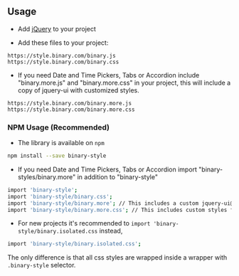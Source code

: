 
## Usage

- Add [jQuery](https://jquery.com/) to your project

- Add these files to your project:

```
https://style.binary.com/binary.js
https://style.binary.com/binary.css
```

- If you need Date and Time Pickers, Tabs or Accordion include "binary.more.js" and "binary.more.css" in your project, this will include a copy of jquery-ui with customized styles.

```
https://style.binary.com/binary.more.js
https://style.binary.com/binary.more.css
```

### NPM Usage (Recommended)

- The library is available on `npm`

```sh
npm install --save binary-style
```

- If you need Date and Time Pickers, Tabs or Accordion import "binary-styles/binary.more" in addition to "binary-style"

```sh
import 'binary-style';
import 'binary-style/binary.css';
import 'binary-style/binary.more'; // This includes a custom jquery-ui@1.12.1 build
import 'binary-style/binary.more.css'; // This includes custom styles for jquery-ui
```

- For new projects it's recommended to `import 'binary-style/binary.isolated.css` instead,

```sh
import 'binary-style/binary.isolated.css';
```

The only difference is that all css styles are wrapped inside a wrapper with `.binary-style` selector.
